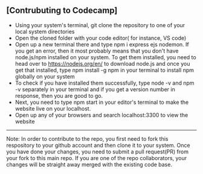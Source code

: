 ## [Contrubuting to Codecamp]

- Using your system's terminal, git clone the repository to one of your local system directories
- Open the cloned folder with your code editor( for instance, VS code)
- Open up a new terminal there and type npm i express ejs nodemon. If you get an error, then it most probably means that you don't have node.js/npm installed on your system. To get them installed, you need to head over to https://nodejs.org/en/ to download node.js and once you get that installed, type npm install -g npm in your terminal to install npm globally on your system
- To check if you have installed them successfully, type node -v and npm -v separately in your terminal and if you get a version number in response, then you are good to go.
- Next, you need to type npm start in your editor's terminal to make the website live on your localhost.
- Open up any of your browsers and search localhost:3300 to view the website
- --
Note: In order to contribute to the repo, you first need to fork this respository to your github account and then clone it to your system. Once you have done your changes, you need to submit a pull request(PR) from your fork to this main repo. If you are one of the repo collaborators, your changes will be straight away merged with the existing code base.
